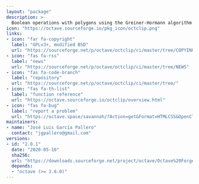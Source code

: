 ```yaml
---
layout: "package"
description: >-
  Boolean operations with polygons using the Greiner-Hormann algorithm.
icon: "https://octave.sourceforge.io/pkg_icon/octclip.png"
links:
- icon: "far fa-copyright"
  label: "GPLv3+, modified BSD"
  url: "https://sourceforge.net/p/octave/octclip/ci/master/tree/COPYING"
- icon: "fas fa-rss"
  label: "news"
  url: "https://sourceforge.net/p/octave/octclip/ci/master/tree/NEWS"
- icon: "fas fa-code-branch"
  label: "repository"
  url: "https://sourceforge.net/p/octave/octclip/ci/master/tree/"
- icon: "fas fa-th-list"
  label: "function reference"
  url: "https://octave.sourceforge.io/octclip/overview.html"
- icon: "fas fa-bug"
  label: "report a problem"
  url: "https://octave.space/savannah/?Action=get&Format=HTMLCSS&OpenClosed=open&Title=[octave%20forge]%20(octclip)"
maintainers:
- name: "José Luis García Pallero"
  contact: "jgpallero@gmail.com"
versions:
- id: "2.0.1"
  date: "2020-05-16"
  sha256:
  url: "https://downloads.sourceforge.net/project/octave/Octave%20Forge%20Packages/Individual%20Package%20Releases/octclip-2.0.1.tar.gz"
  depends:
  - "octave (>= 3.6.0)"
---
```

